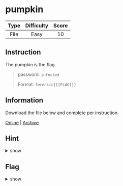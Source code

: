 # pumpkin

| Type | Difficulty | Score |
| :--: | :--------: | :---: |
| File |    Easy    |  10   |

## Instruction

The pumpkin is the flag.

> password: `infected`

> Format: `forensic{[[FLAG]]}`

## Information

Download the file below and complete per instruction.

[Online](https://storage.googleapis.com/secplayground-event/hackloween2022/hackloween.java.zip) | [Archive](hackloween.java.zip)

## Hint

<details>
<summary>show</summary>
my pumpkin hide in the program
</details>

## Flag

<details>
<summary>show</summary>
forensic{TRY_HACKLOWEEN}
</details>
